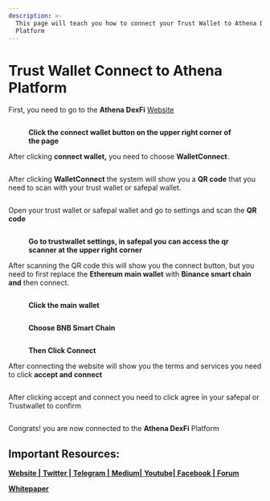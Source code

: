 ```yaml
---
description: >-
  This page will teach you how to connect your Trust Wallet to Athena DexFi
  Platform
---
```


# Trust Wallet Connect to Athena Platform

First, you need to go to the **Athena DexFi** [Website](https://athenadexfi.com/)

<figure><img src="../../../../.gitbook/assets/connect wallet.png" alt=""><figcaption><p><strong>Click the connect wallet button on the upper right corner of the page</strong></p></figcaption></figure>

After clicking **connect wallet,** you need to choose **WalletConnect**.

<figure><img src="../../../../.gitbook/assets/safepal.PNG" alt=""><figcaption></figcaption></figure>

After clicking **WalletConnect** the system will show you a **QR code** that you need to scan with your trust wallet or safepal wallet.

<figure><img src="../../../../.gitbook/assets/qr.PNG" alt=""><figcaption></figcaption></figure>



Open your trust wallet or safepal wallet and go to settings and scan the **QR code**

<figure><img src="../../../../.gitbook/assets/photo_2022-12-03_14-12-03 (2).jpg" alt=""><figcaption><p><strong>Go to trustwallet settings, in safepal you can access the qr scanner at the upper right corner</strong></p></figcaption></figure>

After scanning the QR code this will show you the connect button, but you need to first replace the **Ethereum main wallet** with **Binance smart chain and** then connect.

<figure><img src="../../../../.gitbook/assets/photo_2022-12-03_14-12-02 (3).jpg" alt=""><figcaption><p><strong>Click the main wallet</strong></p></figcaption></figure>

<figure><img src="../../../../.gitbook/assets/photo_2022-12-03_14-12-02 (2) (1).jpg" alt=""><figcaption><p><strong>Choose BNB Smart Chain</strong></p></figcaption></figure>

<figure><img src="../../../../.gitbook/assets/photo_2022-12-03_14-12-02 (1).jpg" alt=""><figcaption><p><strong>Then Click Connect</strong></p></figcaption></figure>

After connecting the website will show you the terms and services you need to click **accept and connect**

<figure><img src="../../../../.gitbook/assets/terms (1).PNG" alt=""><figcaption></figcaption></figure>

After clicking accept and connect you need to click agree in your safepal or Trustwallet to confirm

<figure><img src="../../../../.gitbook/assets/photo_2022-12-03_14-12-03 (4) (1).jpg" alt=""><figcaption></figcaption></figure>

Congrats! you are now connected to the **Athena DexFi** Platform

## Important Resources:

[**Website |** ](https://athenadexfi.io/)[**Twitter |** ](https://twitter.com/AthenaDexFi)[**Telegram |** ](https://t.me/AthenaCryptoBankGroup)[**Medium|** ](https://medium.com/@AthenaDexFi)[**Youtube|** ](https://www.youtube.com/@AthenaDexFi)[**Facebook |**  ](https://www.facebook.com/AthenaDexFi)[**Forum**](https://forum.athenacryptobank.io/)

[**Whitepaper**](https://athenacryptobank.io/doc/WHITEPAPER\_ATHENA\_CRYPTO\_BANK.pdf)
